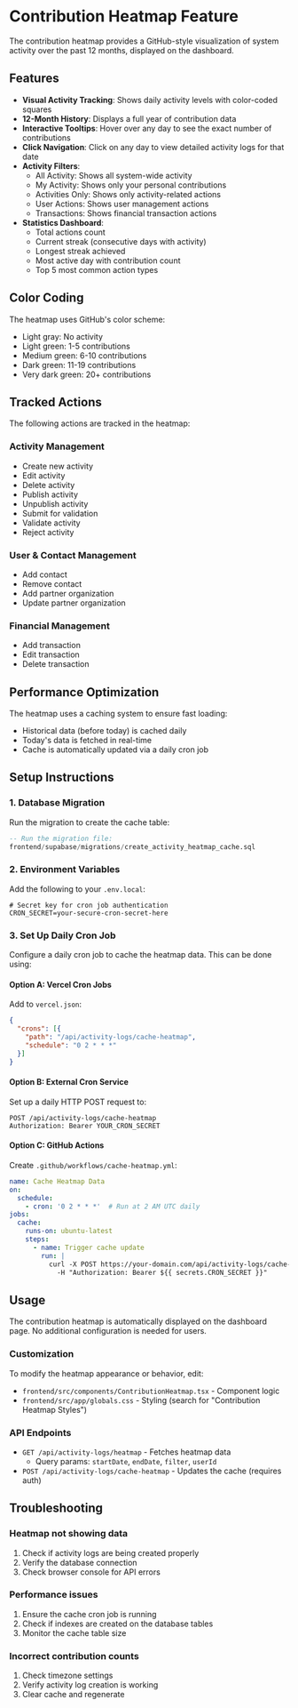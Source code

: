 # Contribution Heatmap Feature

The contribution heatmap provides a GitHub-style visualization of system activity over the past 12 months, displayed on the dashboard.

## Features

- **Visual Activity Tracking**: Shows daily activity levels with color-coded squares
- **12-Month History**: Displays a full year of contribution data
- **Interactive Tooltips**: Hover over any day to see the exact number of contributions
- **Click Navigation**: Click on any day to view detailed activity logs for that date
- **Activity Filters**:
  - All Activity: Shows all system-wide activity
  - My Activity: Shows only your personal contributions
  - Activities Only: Shows only activity-related actions
  - User Actions: Shows user management actions
  - Transactions: Shows financial transaction actions
- **Statistics Dashboard**:
  - Total actions count
  - Current streak (consecutive days with activity)
  - Longest streak achieved
  - Most active day with contribution count
  - Top 5 most common action types

## Color Coding

The heatmap uses GitHub's color scheme:
- Light gray: No activity
- Light green: 1-5 contributions
- Medium green: 6-10 contributions
- Dark green: 11-19 contributions
- Very dark green: 20+ contributions

## Tracked Actions

The following actions are tracked in the heatmap:

### Activity Management
- Create new activity
- Edit activity
- Delete activity
- Publish activity
- Unpublish activity
- Submit for validation
- Validate activity
- Reject activity

### User & Contact Management
- Add contact
- Remove contact
- Add partner organization
- Update partner organization

### Financial Management
- Add transaction
- Edit transaction
- Delete transaction

## Performance Optimization

The heatmap uses a caching system to ensure fast loading:
- Historical data (before today) is cached daily
- Today's data is fetched in real-time
- Cache is automatically updated via a daily cron job

## Setup Instructions

### 1. Database Migration

Run the migration to create the cache table:

```sql
-- Run the migration file:
frontend/supabase/migrations/create_activity_heatmap_cache.sql
```

### 2. Environment Variables

Add the following to your `.env.local`:

```env
# Secret key for cron job authentication
CRON_SECRET=your-secure-cron-secret-here
```

### 3. Set Up Daily Cron Job

Configure a daily cron job to cache the heatmap data. This can be done using:

#### Option A: Vercel Cron Jobs
Add to `vercel.json`:

```json
{
  "crons": [{
    "path": "/api/activity-logs/cache-heatmap",
    "schedule": "0 2 * * *"
  }]
}
```

#### Option B: External Cron Service
Set up a daily HTTP POST request to:
```
POST /api/activity-logs/cache-heatmap
Authorization: Bearer YOUR_CRON_SECRET
```

#### Option C: GitHub Actions
Create `.github/workflows/cache-heatmap.yml`:

```yaml
name: Cache Heatmap Data
on:
  schedule:
    - cron: '0 2 * * *'  # Run at 2 AM UTC daily
jobs:
  cache:
    runs-on: ubuntu-latest
    steps:
      - name: Trigger cache update
        run: |
          curl -X POST https://your-domain.com/api/activity-logs/cache-heatmap \
            -H "Authorization: Bearer ${{ secrets.CRON_SECRET }}"
```

## Usage

The contribution heatmap is automatically displayed on the dashboard page. No additional configuration is needed for users.

### Customization

To modify the heatmap appearance or behavior, edit:
- `frontend/src/components/ContributionHeatmap.tsx` - Component logic
- `frontend/src/app/globals.css` - Styling (search for "Contribution Heatmap Styles")

### API Endpoints

- `GET /api/activity-logs/heatmap` - Fetches heatmap data
  - Query params: `startDate`, `endDate`, `filter`, `userId`
- `POST /api/activity-logs/cache-heatmap` - Updates the cache (requires auth)

## Troubleshooting

### Heatmap not showing data
1. Check if activity logs are being created properly
2. Verify the database connection
3. Check browser console for API errors

### Performance issues
1. Ensure the cache cron job is running
2. Check if indexes are created on the database tables
3. Monitor the cache table size

### Incorrect contribution counts
1. Check timezone settings
2. Verify activity log creation is working
3. Clear cache and regenerate
